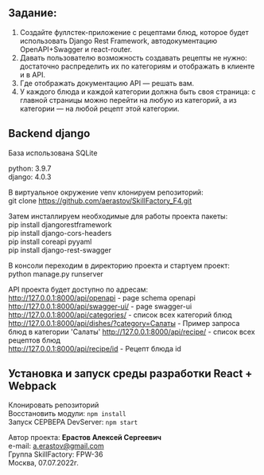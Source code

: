 ## Задание:
1. Создайте фуллстек-приложение с рецептами блюд, которое будет использовать Django Rest Framework, автодокументацию 
OpenAPI+Swagger и react-router.
2. Давать пользователю возможность создавать рецепты не нужно: достаточно распределить их по категориям и отображать 
в клиенте и в API.
3. Где отображать документацию API — решать вам.
4. У каждого блюда и каждой категории должна быть своя страница: с главной страницы можно перейти на любую из категорий, 
а из категории — на любой рецепт этой категории.

##  Backend django
База использована SQLite  

python: 3.9.7  
django: 4.0.3  

В виртуальное окружение venv клонируем репозиторий:  
git clone https://github.com/aerastov/SkillFactory_F4.git  

Затем инсталлируем необходимые для работы проекта пакеты:  
pip install djangorestframework  
pip install django-cors-headers  
pip install coreapi pyyaml  
pip install django-rest-swagger  


В консоли переходим в директорию проекта и стартуем проект:  
python manage.py runserver

API проекта будет доступно по адресам:  
http://127.0.0.1:8000/api/openapi - page schema openapi  
http://127.0.0.1:8000/api/swagger-ui/ - page swagger-ui  
http://127.0.0.1:8000/api/categories/ - список всех категорий блюд  
http://127.0.0.1:8000/api/dishes/?category=Салаты -  Пример запроса блюд в категории 'Салаты'
http://127.0.0.1:8000/api/recipe/ - список всех рецептов блюд  
http://127.0.0.1:8000/api/recipe/id - Рецепт блюда id  


## Установка и запуск среды разработки React + Webpack

Клонировать репозиторий  
Восстановить модули: `npm install`   
Запуск СЕРВЕРА DevServer: `npm start`  

Автор проекта: **Ерастов Алексей Сергеевич**  
e-mail: a.erastov@gmail.com  
Группа SkillFactory: FPW-36  
Москва, 07.07.2022г.
  


